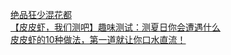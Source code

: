   
[绝品狂少混花都](http://www.dianyue.me/archives/538/uepwbv0i3wpi4jvp/)  
[【皮皮虾，我们测吧】趣味测试：测夏日你会遭遇什么](http://www.dianyue.me/archives/670/0585kxkk9ccb1p8o/)  
[皮皮虾的10种做法，第一道就让你口水直流！](http://www.dianyue.me/archives/705/6ebhc1h7n7x0h2hy/)